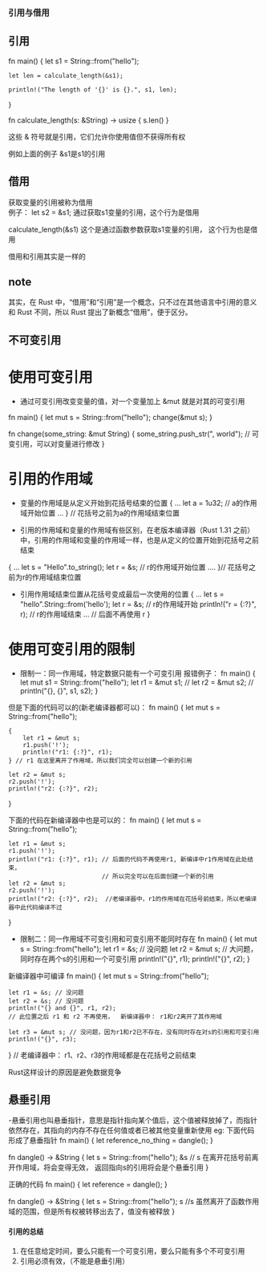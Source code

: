 ### 引用与借用

## 引用
fn main() {
    let s1 = String::from("hello");

    let len = calculate_length(&s1);   

    println!("The length of '{}' is {}.", s1, len);
}

fn calculate_length(s: &String) -> usize {
    s.len()
}

这些 & 符号就是引用，它们允许你使用值但不获得所有权

例如上面的例子  &s1是s1的引用


## 借用
获取变量的引用被称为借用   
例子：
let s2 = &s1;   通过获取s1变量的引用，这个行为是借用

calculate_length(&s1) 这个是通过函数参数获取s1变量的引用， 这个行为也是借用

借用和引用其实是一样的

## note 
其实，在 Rust 中，“借用”和“引用”是一个概念，只不过在其他语言中引用的意义和 Rust 不同，所以 Rust 提出了新概念“借用”，便于区分。

## 不可变引用

# 使用可变引用
- 通过可变引用改变变量的值，对一个变量加上 &mut 就是对其的可变引用

fn main() {
  let mut s = String::from("hello");
  change(&mut s);
}

fn change(some_string: &mut String) {
  some_string.push_str(", world"); // 可变引用，可以对变量进行修改
}

# 引用的作用域
- 变量的作用域是从定义开始到花括号结束的位置
{
    ...
    let a = 1u32;   // a的作用域开始位置
    ...
} // 花括号之前为a的作用域结束位置

- 引用的作用域和变量的作用域有些区别，在老版本编译器（Rust 1.31 之前）中，引用的作用域和变量的作用域一样，也是从定义的位置开始到花括号之前结束

{
    ...
    let s = "Hello".to_string();
    let r = &s;       // r的作用域开始位置
    ....
}// 花括号之前为r的作用域结束位置


- 引用作用域结束位置从花括号变成最后一次使用的位置
{
  ...
  let s = "hello".String::from('hello');
  let r = &s;                 // r的作用域开始
  println!("r = {:?}", r);    // r的作用域结束
  ... // 后面不再使用 r
}

# 使用可变引用的限制
- 限制一：同一作用域，特定数据只能有一个可变引用
报错例子：
fn main() {
  let mut s1 = String::from("hello");
  let r1 = &mut s1;                 // 
  let r2 = &mut s2;                 //
  println("{}, {}", s1, s2);
}

但是下面的代码可以的(新老编译器都可以)：
fn main() {
    let mut s = String::from("hello");

    {
        let r1 = &mut s;
        r1.push('!');
        println!("r1: {:?}", r1);
    } // r1 在这里离开了作用域，所以我们完全可以创建一个新的引用

    let r2 = &mut s;
    r2.push('!');
    println!("r2: {:?}", r2);
}

下面的代码在新编译器中也是可以的：
fn main() {
    let mut s = String::from("hello");

    let r1 = &mut s;
    r1.push('!');
    println!("r1: {:?}", r1); // 后面的代码不再使用r1, 新编译中r1作用域在此处结束，
                              // 所以完全可以在后面创建一个新的引用
    let r2 = &mut s;
    r2.push('!');
    println!("r2: {:?}", r2);  //老编译器中，r1的作用域在花括号前结束，所以老编译器中此代码编译不过
}



- 限制二：同一作用域不可变引用和可变引用不能同时存在
fn main() {
  let mut s = String::from("hello");
  let r1 = &s; // 没问题
  let r2 = &mut s; // 大问题，同时存在两个s的引用和一个可变引用
  println!("{}", r1);
  println!("{}", r2);
}

新编译器中可编译
fn main() {
    let mut s = String::from("hello");

    let r1 = &s; // 没问题
    let r2 = &s; // 没问题
    println!("{} and {}", r1, r2);
    // 此位置之后 r1 和 r2 不再使用，  新编译器中： r1和r2离开了其作用域

    let r3 = &mut s; // 没问题，因为r1和r2已不存在，没有同时存在对s的引用和可变引用
    println!("{}", r3);
}       // 老编译器中： r1、r2、r3的作用域都是在花括号之前结束


Rust这样设计的原因是避免数据竞争

## 悬垂引用
-悬垂引用也叫悬垂指针，意思是指针指向某个值后，这个值被释放掉了，而指针依然存在，其指向的内存不存在任何值或者已被其他变量重新使用
eg: 下面代码形成了悬垂指针
fn main() {
  let reference_no_thing = dangle();
}

fn dangle() -> &String {
  let s = String::from("hello");
  &s   // s 在离开花括号前离开作用域，将会变得无效，  返回指向s的引用将会是个悬垂引用
}

正确的代码
fn main() {
  let reference = dangle();
}

fn dangle() -> &String {
  let s = String::from("hello");
  s      //s 虽然离开了函数作用域的范围，但是所有权被转移出去了，值没有被释放
}

#### 引用的总结
1. 在任意给定时间，要么只能有一个可变引用，要么只能有多个不可变引用
2. 引用必须有效，（不能是悬垂引用）



